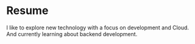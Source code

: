 # Resume
I like to explore new technology with a focus on development and Cloud. And currently learning about backend development.
